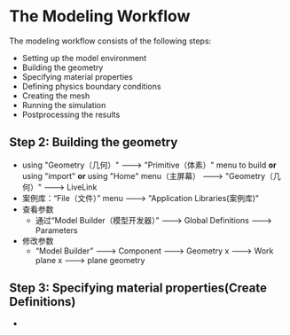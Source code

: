 # The Modeling Workflow

The modeling workflow consists of the following steps:

- Setting up the model environment
- Building the geometry
- Specifying material properties
- Defining physics boundary conditions
- Creating the mesh
- Running the simulation
- Postprocessing the results

## Step 2: Building the geometry

* using "Geometry（几何）" ---> "Primitive（体素）" menu to build **or** using "import" **or** using "Home" menu（主屏幕） --->  "Geometry（几何）" ---> LiveLink
* 案例库：“File（文件）” menu ---> "Application Libraries(案例库)"
* 查看参数
  * 通过“Model Builder（模型开发器）” ---> Global Definitions ---> Parameters
* 修改参数
  * “Model Builder” ---> Component ---> Geometry x ---> Work plane x  ---> plane geometry

## Step 3: Specifying material properties(Create Definitions)

* 

